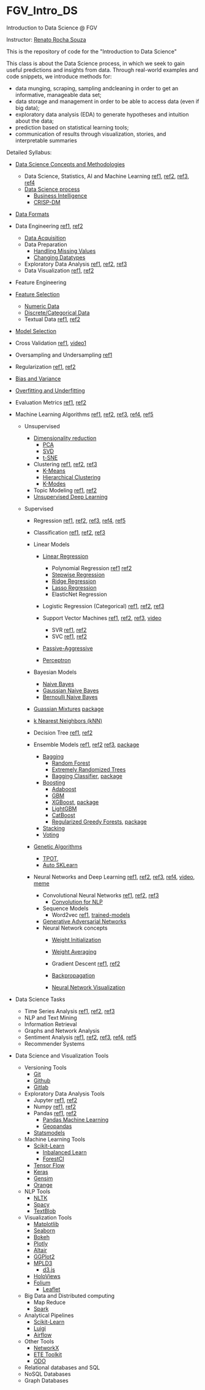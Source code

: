 # FGV_Intro_DS
Introduction to Data Science @ FGV

Instructor: [Renato Rocha Souza](http://emap.fgv.br/corpo-docente/renato-rocha-souza)

This is the repository of code for the "Introduction to Data Science"

This class is about the Data Science process, in which we seek to gain useful predictions and insights from data.
Through real-world examples and code snippets, we introduce methods for:

+ data munging, scraping, sampling andcleaning in order to get an informative, manageable data set;
+ data storage and management in order to be able to access data (even if big data);
+ exploratory data analysis (EDA) to generate hypotheses and intuition about the data;
+ prediction based on statistical learning tools;
+ communication of results through visualization, stories, and interpretable summaries

Detailed Syllabus:

+ [Data Science Concepts and Methodologies](https://docs.google.com/presentation/d/1ysQroWAcUJBizt00v7q-Ss1lalJlojZBlRInLQTDJV8/edit?usp=sharing)
  + Data Science, Statistics, AI and Machine Learning [ref1](https://www.datasciencecentral.com/profiles/blogs/difference-between-machine-learning-data-science-ai-deep-learning), [ref2](https://towardsdatascience.com/introduction-to-statistics-e9d72d818745), [ref3](http://proquest.safaribooksonline.com/book/databases/9781449363871), [ref4](http://cs109.github.io/2015/index.html)
  + [Data Science process](https://www.amazon.com/Applied-Predictive-Analytics-Principles-Professional/dp/1118727967)
    + [Business Intelligence](https://en.wikipedia.org/wiki/Business_intelligence)
    + [CRISP-DM](https://en.wikipedia.org/wiki/Cross-industry_standard_process_for_data_mining)
+ [Data Formats](https://en.wikipedia.org/wiki/Comparison_of_data_serialization_formats)
+ Data Engineering [ref1](https://medium.freecodecamp.org/the-rise-of-the-data-engineer-91be18f1e603), [ref2](https://medium.com/@rchang/a-beginners-guide-to-data-engineering-part-i-4227c5c457d7)
  + [Data Acquisition](http://metah.ch/blog/2014/09/introduction-to-machine-learning-from-data-acquisition-to-a-production-service-2/)
  + Data Preparation
    + [Handling Missing Values](http://www.ritchieng.com/pandas-handling-missing-values/)
    + [Changing Datatypes](http://www.ritchieng.com/pandas-changing-datatype/)
  + Exploratory Data Analysis [ref1](http://greenteapress.com/thinkstats2/html/index.html), [ref2](http://people.duke.edu/~ccc14/sta-663-2017/#), [ref3](oreilly.com/catalog/9780596802363/)  
  + Data Visualization [ref1](https://towardsdatascience.com/5-quick-and-easy-data-visualizations-in-python-with-code-a2284bae952f), [ref2](https://www.linuxlinks.com/best-free-python-visualization-packages/)  
+ Feature Engineering
+ [Feature Selection](http://scikit-learn.org/stable/modules/feature_selection.html)
  + [Numeric Data](https://towardsdatascience.com/understanding-feature-engineering-part-1-continuous-numeric-data-da4e47099a7b)
  + [Discrete/Categorical Data](https://towardsdatascience.com/understanding-feature-engineering-part-2-categorical-data-f54324193e63)
  + Textual Data [ref1](https://towardsdatascience.com/understanding-feature-engineering-part-3-traditional-methods-for-text-data-f6f7d70acd41), [ref2](https://towardsdatascience.com/understanding-feature-engineering-part-4-deep-learning-methods-for-text-data-96c44370bbfa)
+ [Model Selection](https://towardsdatascience.com/data-science-simplified-part-6-model-selection-methods-2511cbdf7cb0)
+ Cross Validation [ref1](https://www.analyticsvidhya.com/blog/2018/05/improve-model-performance-cross-validation-in-python-r/), [video1](https://www.coursera.org/learn/deep-neural-network/lecture/cxG1s/train-dev-test-sets)
+ Oversampling and Undersampling [ref1](https://www.cs.cmu.edu/afs/cs/project/jair/pub/volume16/chawla02a-html/)
+ Regularization [ref1](https://towardsdatascience.com/regularization-in-machine-learning-76441ddcf99a), [ref2](https://www.analyticsvidhya.com/blog/2015/02/avoid-over-fitting-regularization/)
+ [Bias and Variance](https://towardsdatascience.com/balancing-bias-and-variance-to-control-errors-in-machine-learning-16ced95724db)
+ [Overfitting and Underfitting](https://towardsdatascience.com/overfitting-vs-underfitting-a-conceptual-explanation-d94ee20ca7f9)
+ Evaluation Metrics [ref1](https://towardsdatascience.com/choosing-the-right-metric-for-machine-learning-models-part-1-a99d7d7414e4), [ref2](https://towardsdatascience.com/choosing-the-right-metric-for-evaluating-machine-learning-models-part-2-86d5649a5428)

+ Machine Learning Algorithms [ref1](http://cdn.intechopen.com/pdfs-wm/10694.pdf), [ref2](https://machinelearningmastery.com/a-tour-of-machine-learning-algorithms/), [ref3](https://towardsdatascience.com/a-tour-of-the-top-10-algorithms-for-machine-learning-newbies-dde4edffae11), [ref4](https://www.analyticsvidhya.com/blog/2017/09/common-machine-learning-algorithms/), [ref5](https://blogs.sas.com/content/subconsciousmusings/2017/04/12/machine-learning-algorithm-use/)
  + Unsupervised
    + [Dimensionality reduction](https://towardsdatascience.com/reducing-dimensionality-from-dimensionality-reduction-techniques-f658aec24dfe)
      + [PCA](https://towardsdatascience.com/pca-using-python-scikit-learn-e653f8989e60)
      + [SVD](https://machinelearningmastery.com/singular-value-decomposition-for-machine-learning/)
      + [t-SNE](https://towardsdatascience.com/checking-out-dimensionality-reduction-with-t-sne-78309b2ca67d)
    + Clustering [ref1](https://www.analyticsvidhya.com/blog/2016/11/an-introduction-to-clustering-and-different-methods-of-clustering/), [ref2](https://dataaspirant.com/2016/09/24/classification-clustering-alogrithms/), [ref3](https://www.analyticsvidhya.com/blog/2013/11/getting-clustering-right/)  
      + [K-Means](https://towardsdatascience.com/clustering-using-k-means-algorithm-81da00f156f6)  
      + [Hierarchical Clustering](https://towardsdatascience.com/clustering-unsupervised-learning-788b215b074b)  
      + [K-Modes](https://github.com/nicodv/kmodes)  
    + Topic Modeling [ref1](https://medium.com/mlreview/topic-modeling-with-scikit-learn-e80d33668730), [ref2](https://datascienceplus.com/evaluation-of-topic-modeling-topic-coherence/)
    + [Unsupervised Deep Learning](https://www.analyticsvidhya.com/blog/2018/05/essentials-of-deep-learning-trudging-into-unsupervised-deep-learning/)

  + Supervised
    + Regression [ref1](https://www.analyticsvidhya.com/blog/2015/10/regression-python-beginners/), [ref2](https://towardsdatascience.com/my-journey-into-machine-learning-class-5-regression-cb6f04006b29), [ref3](https://towardsdatascience.com/5-types-of-regression-and-their-properties-c5e1fa12d55e), [ref4](https://www.analyticsvidhya.com/blog/2015/08/comprehensive-guide-regression/), [ref5](https://towardsdatascience.com/selecting-the-best-machine-learning-algorithm-for-your-regression-problem-20c330bad4ef)  
    + Classification [ref1](https://medium.com/@sifium/machine-learning-types-of-classification-9497bd4f2e14), [ref2](https://www.analyticsvidhya.com/blog/2018/04/a-comprehensive-guide-to-understand-and-implement-text-classification-in-python/), [ref3](https://towardsdatascience.com/building-a-deployable-ml-classifier-in-python-46ba55e1d720)
    + Linear Models
      + [Linear Regression](https://www.analyticsvidhya.com/blog/2017/06/a-comprehensive-guide-for-linear-ridge-and-lasso-regression/)
        + Polynomial Regression [ref1](https://towardsdatascience.com/machine-learning-with-python-easy-and-robust-method-to-fit-nonlinear-data-19e8a1ddbd49) [ref2](http://scikit-learn.org/stable/modules/linear_model.html#polynomial-regression-extending-linear-models-with-basis-functions)
        + [Stepwise Regression](https://planspace.org/20150423-forward_selection_with_statsmodels/)
        + [Ridge Regression](https://www.analyticsvidhya.com/blog/2017/06/a-comprehensive-guide-for-linear-ridge-and-lasso-regression/)
        + [Lasso Regression](https://www.analyticsvidhya.com/blog/2017/06/a-comprehensive-guide-for-linear-ridge-and-lasso-regression/)
        + ElasticNet Regression
      + Logistic Regression (Categorical) [ref1](https://en.wikipedia.org/wiki/Logistic_regression), [ref2](https://towardsdatascience.com/building-a-logistic-regression-in-python-step-by-step-becd4d56c9c8),  [ref3](https://www.analyticsvidhya.com/blog/2015/11/beginners-guide-on-logistic-regression-in-r)

      + Support Vector Machines [ref1](https://towardsdatascience.com/i-support-vector-machines-and-so-should-you-7af122b6748), [ref2](http://users.ecs.soton.ac.uk/srg/publications/pdf/SVM.pdf), [ref3](https://www.analyticsvidhya.com/blog/2017/09/understaing-support-vector-machine-example-code/), [video](https://www.youtube.com/watch?v=_PwhiWxHK8o)  
        + SVR [ref1](http://kernelsvm.tripod.com/), [ref2](https://alex.smola.org/papers/2003/SmoSch03b.pdf)    
        + SVC [ref1](http://www.robots.ox.ac.uk/~az/lectures/ml/lect2.pdf), [ref2](https://www.sciencedirect.com/science/article/pii/S0925231203003758)  
      + [Passive-Aggressive](https://www.bonaccorso.eu/2017/10/06/ml-algorithms-addendum-passive-aggressive-algorithms/)
      + [Perceptron](https://towardsdatascience.com/what-the-hell-is-perceptron-626217814f53)
    + Bayesian Models
      + [Naive Bayes](https://www.analyticsvidhya.com/blog/2017/09/naive-bayes-explained/)
      + [Gaussian Naive Bayes](http://i.stanford.edu/pub/cstr/reports/cs/tr/79/773/CS-TR-79-773.pdf)
      + [Bernoulli Naive Bayes](http://mattshomepage.com/articles/2016/Jun/07/bernoulli_nb/)
    + [Guassian Mixtures](http://katbailey.github.io/post/gaussian-processes-for-dummies/) [package](http://scikit-learn.org/stable/modules/classes.html#module-sklearn.gaussian_process)
    + [k Nearest Neighbors (kNN)](http://stackabuse.com/k-nearest-neighbors-algorithm-in-python-and-scikit-learn/)
    + Decision Tree [ref1](https://towardsdatascience.com/random-forest-mystery-revealed-69ca18b82ff5), [ref2](https://www.analyticsvidhya.com/blog/2016/04/complete-tutorial-tree-based-modeling-scratch-in-python/)
    + Ensemble Models [ref1](https://en.wikipedia.org/wiki/Ensemble_learning), [ref2](https://www.analyticsvidhya.com/blog/2015/08/introduction-ensemble-learning/) [ref3](https://www.analyticsvidhya.com/blog/2015/09/questions-ensemble-modeling/), [package](http://scikit-learn.org/stable/modules/ensemble.html)
      + [Bagging](https://machinelearningmastery.com/bagging-and-random-forest-ensemble-algorithms-for-machine-learning/)  
        + [Random Forest](https://www.analyticsvidhya.com/blog/2014/06/introduction-random-forest-simplified/)   
        + [Extremely Randomized Trees](https://orbi.uliege.be/bitstream/2268/9357/1/geurts-mlj-advance.pdf)
        + [Bagging Classifier](https://www.cs.cmu.edu/afs/cs/project/jair/pub/volume11/opitz99a-html/node3.html), [package](http://scikit-learn.org/stable/modules/generated/sklearn.ensemble.BaggingClassifier.html)
      + [Boosting](https://en.wikipedia.org/wiki/Boosting_(machine_learning))
        + [Adaboost](https://towardsdatascience.com/boosting-algorithm-adaboost-b6737a9ee60c)
        + [GBM](https://towardsdatascience.com/boosting-algorithm-gbm-97737c63daa3)
        + [XGBoost](https://towardsdatascience.com/boosting-algorithm-xgboost-4d9ec0207d), [package](https://github.com/dmlc/xgboost)
        + [LightGBM](https://towardsdatascience.com/a-case-for-lightgbm-2d05a53c589c)
        + [CatBoost](https://towardsdatascience.com/catboost-vs-light-gbm-vs-xgboost-5f93620723db)
        + [Regularized Greedy Forests](https://www.analyticsvidhya.com/blog/2018/02/introductory-guide-regularized-greedy-forests-rgf-python/), [package](https://github.com/fukatani/rgf_python)
      + [Stacking](http://blog.kaggle.com/2016/12/27/a-kagglers-guide-to-model-stacking-in-practice/)
      + [Voting](https://towardsdatascience.com/ensemble-learning-in-machine-learning-getting-started-4ed85eb38e00)

    + [Genetic Algorithms](https://www.analyticsvidhya.com/blog/2017/07/introduction-to-genetic-algorithm/)  
        + [TPOT](https://github.com/EpistasisLab/tpot),
        + [Auto SKLearn](https://github.com/automl/auto-sklearn)  

    + Neural Networks and Deep Learning [ref1](http://neuralnetworksanddeeplearning.com/chap1.html), [ref2](https://towardsdatascience.com/neural-network-architectures-156e5bad51ba), [ref3](https://towardsdatascience.com/a-weird-introduction-to-deep-learning-7828803693b0),  [ref4](https://ujjwalkarn.me/2016/08/09/quick-intro-neural-networks/), [video](https://www.youtube.com/watch?v=aircAruvnKk&t=0s&index=1&list=PLZHQObOWTQDNU6R1_67000Dx_ZCJB-3pi), [meme](https://indico.io/blog/wp-content/uploads/2016/02/inception_meme.jpg)
      + Convolutional Neural Networks [ref1](https://adeshpande3.github.io/A-Beginner%27s-Guide-To-Understanding-Convolutional-Neural-Networks/), [ref2](https://www.saama.com/blog/different-kinds-convolutional-filters/), [ref3](https://software.intel.com/en-us/articles/hands-on-ai-part-16-modern-deep-neural-network-architectures-for-image-classification)
        + [Convolution for NLP](http://www.wildml.com/2015/11/understanding-convolutional-neural-networks-for-nlp/)
      + Sequence Models
        + Word2vec [ref1](https://towardsdatascience.com/using-word2vec-for-better-embeddings-of-categorical-features-de75020e1233), [trained-models](http://www.nilc.icmc.usp.br/nilc/index.php/repositorio-de-word-embeddings-do-nilc)
      + [Generative Adversarial Networks](https://www.analyticsvidhya.com/blog/2017/06/introductory-generative-adversarial-networks-gans/)
      + Neural Network concepts
        + [Weight Initialization](https://towardsdatascience.com/deep-learning-best-practices-1-weight-initialization-14e5c0295b94)
        + [Weight Averaging](https://towardsdatascience.com/stochastic-weight-averaging-a-new-way-to-get-state-of-the-art-results-in-deep-learning-c639ccf36a)
        + Gradient Descent [ref1](https://www.youtube.com/watch?v=IHZwWFHWa-w&t=0s&index=2&list=PLZHQObOWTQDNU6R1_67000Dx_ZCJB-3pi), [ref2](https://towardsdatascience.com/gradient-descent-algorithm-and-its-variants-10f652806a3)
        + [Backpropagation](https://www.youtube.com/watch?v=Ilg3gGewQ5U&t=0s&index=3&list=PLZHQObOWTQDNU6R1_67000Dx_ZCJB-3pi)

        + [Neural Network Visualization](https://playground.tensorflow.org/)


+ Data Science Tasks
  + Time Series Analysis [ref1](https://www.analyticsvidhya.com/blog/2016/02/time-series-forecasting-codes-python/), [ref2](https://www.analyticsvidhya.com/blog/2015/12/complete-tutorial-time-series-modeling/), [ref3](http://www.blackarbs.com/blog/time-series-analysis-in-python-linear-models-to-garch/11/1/2016)
  + NLP and Text Mining
  + Information Retrieval
  + Graphs and Network Analysis
  + Sentiment Analysis [ref1](https://towardsdatascience.com/another-twitter-sentiment-analysis-bb5b01ebad90), [ref2](https://towardsdatascience.com/another-twitter-sentiment-analysis-with-python-part-2-333514854913), [ref3](https://towardsdatascience.com/another-twitter-sentiment-analysis-with-python-part-3-zipfs-law-data-visualisation-fc9eadda71e7), [ref4](https://towardsdatascience.com/another-twitter-sentiment-analysis-with-python-part-4-count-vectorizer-b3f4944e51b5), [ref5](https://towardsdatascience.com/another-twitter-sentiment-analysis-with-python-part-5-50b4e87d9bdd)
  + Recommender Systems

+ Data Science and Visualization Tools
  + Versioning Tools
    + [Git](https://git-scm.com/book/en/v2)
    + [Github](https://guides.github.com/)
    + [Gitlab](https://about.gitlab.com/)
  + Exploratory Data Analysis Tools
    + Jupyter [ref1](http://jupyter.org/), [ref2](https://github.com/jupyterlab/jupyterlab)
    + Numpy [ref1](https://docs.scipy.org/doc/numpy-dev/user/quickstart.html), [ref2](https://www.datacamp.com/community/tutorials/python-numpy-tutorial)
    + Pandas [ref1](http://proquest.safaribooksonline.com/9781449323592), [ref2](http://pandas.pydata.org/pandas-docs/stable/)
      + [Pandas Machine Learning](http://pandas-ml.readthedocs.io/en/stable/)
      + [Geopandas](http://geopandas.org/)
    + [Statsmodels](http://www.statsmodels.org/stable/index.html)
  + Machine Learning Tools
    + [Scikit-Learn](http://scikit-learn.org/stable/)
        + [Inbalanced Learn](http://contrib.scikit-learn.org/imbalanced-learn/stable/#)
        + [ForestCI](https://github.com/scikit-learn-contrib/forest-confidence-interval)
    + [Tensor Flow](https://www.tensorflow.org/)
    + [Keras](https://keras.io/)
    + [Gensim](https://radimrehurek.com/gensim/)  
    + [Orange](https://orange.biolab.si/)
  + NLP Tools
    + [NLTK](https://www.nltk.org/)
    + [Spacy](https://spacy.io/)
    + [TextBlob](http://textblob.readthedocs.io/en/dev/)  
  + Visualization Tools
    + [Matplotlib](https://matplotlib.org/)
    + [Seaborn](https://seaborn.pydata.org/)
    + [Bokeh](https://bokeh.pydata.org/en/latest/)
    + [Plotly](https://plot.ly/)
    + [Altair](https://altair-viz.github.io/)
    + [GGPlot2](http://ggplot.yhathq.com/)
    + [MPLD3](http://mpld3.github.io/)
      + [d3.js](https://d3js.org/)
    + [HoloViews](http://holoviews.org/)
    + [Folium](http://python-visualization.github.io/folium/)
      + [Leaflet](http://leafletjs.com/)
  + Big Data and Distributed computing
    + Map Reduce
    + [Spark](https://towardsdatascience.com/deploy-a-python-model-more-efficiently-over-spark-497fc03e0a8d)
  + Analytical Pipelines
    + [Scikit-Learn](http://scikit-learn.org/stable/modules/generated/sklearn.pipeline.Pipeline.html)
    + [Luigi](https://github.com/spotify/luigi)
    + [Airflow](https://airflow.apache.org/)
  + Other Tools   
    + [NetworkX](https://networkx.github.io/)
    + [ETE Toolkit](http://etetoolkit.org/)
    + [ODO](https://odo.readthedocs.io/en/latest/)
  + Relational databases and SQL
  + NoSQL Databases
  + Graph Databases
